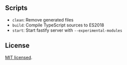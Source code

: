 ## Scripts

- `clean`: Remove generated files
- `build`: Compile TypeScript sources to ES2018
- `start`: Start fastify server with `--experimental-modules`

## License

[MIT licensed](./License.md).
